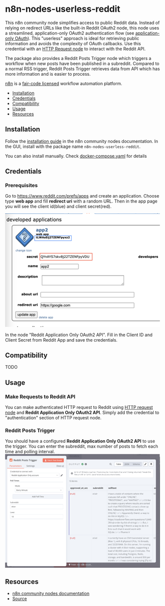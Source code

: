 # n8n-nodes-userless-reddit

This n8n community node simplifies access to public Reddit data. Instead of relying on redirect URLs like the built-in Reddit OAuth2 node, this node uses a streamlined, application-only OAuth2 authentication flow (see [application-only OAuth](https://github.com/reddit-archive/reddit/wiki/OAuth2#application-only-oauth)). This "userless" approach is ideal for retrieving public information and avoids the complexity of OAuth callbacks. Use this credential with an [HTTP Request node](https://docs.n8n.io/integrations/builtin/core-nodes/n8n-nodes-base.httprequest) to interact with the Reddit API.

The package also provides a Reddit Posts Trigger node which triggers a workflow when new posts have been published in a subreddit. Compared to a normal RSS trigger, Reddit Posts Trigger retrieves data from API which has more information and is easier to process.

[n8n](https://n8n.io/) is a [fair-code licensed](https://docs.n8n.io/reference/license/) workflow automation platform.

- [Installation](#installation)
- [Credentials](#credentials)
- [Compatibility](#compatibility)
- [Usage](#usage)
- [Resources](#resources)

## Installation

Follow the [installation guide](https://docs.n8n.io/integrations/community-nodes/installation/) in the n8n community nodes documentation. In the GUI, install with the package name `n8n-nodes-userless-reddit`.

You can also install manually. Check [docker-compose.yaml](./docker-compose.yaml) for details

## Credentials

### Prerequisites

Go to https://www.reddit.com/prefs/apps and create an application. Choose type **web app** and fill **redirect uri** with a random URL. Then in the app page you will see the client id(blue) and client secret(red).

![app-page](images/reddit-app.png)

In the node "Reddit Application Only OAuth2 API". Fill in the Client ID and Client Secret from Reddit App and save the credentials.

## Compatibility

TODO

## Usage

### Make Requests to Reddit API

You can make authenticated HTTP request to Reddit using [HTTP request node](https://docs.n8n.io/integrations/builtin/core-nodes/n8n-nodes-base.httprequest/) and **Reddit Application Only OAuth2 API**. Simply add the credential to "authentication" section of HTTP request node.

### Reddit Posts Trigger

You should have a configured **Reddit Application Only OAuth2 API** to use the trigger. You can enter the subreddit, max number of posts to fetch each time and polling interval.
![trigger](images/trigger.png)

## Resources

- [n8n community nodes documentation](https://docs.n8n.io/integrations/community-nodes/)
- [Source](https://github.com/haohanyang/n8n-nodes-userless-reddit)
